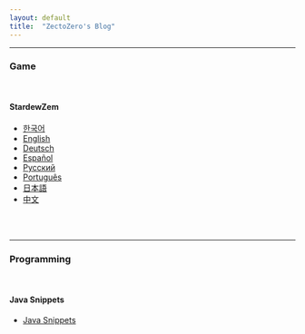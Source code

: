 ```yaml
---
layout: default
title:  "ZectoZero's Blog"
---
```


---
### **Game**

<br/>



#### **StardewZem** 

* [한국어](/stardewzem/main/ko)
* [English](/stardewzem/main/en)
* [Deutsch](/stardewzem/main/de)
* [Español](/stardewzem/main/es)
* [Pусский](/stardewzem/main/ru)
* [Português](/stardewzem/main/pt)
* [日本語](/stardewzem/main/ja)
* [中文](/stardewzem/main/zh)

<br/>
<br/>



---
### **Programming**

<br/>



#### **Java Snippets**

* [Java Snippets](/javasnippets/main)

<br/>
<br/>
